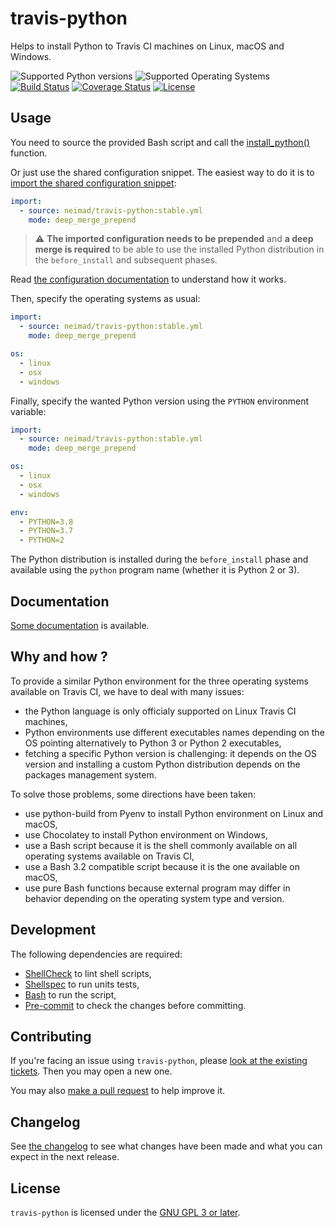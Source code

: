 travis-python
=============
Helps to install Python to Travis CI machines on Linux, macOS and Windows.

![Supported Python versions][python-versions-badge]
![Supported Operating Systems][os-badge]
[![Build Status][ci-badge]][ci]
[![Coverage Status][cov-badge]][coverage]
[![License][license-badge]][license]

Usage
-----

You need to source the provided Bash script and call the [install_python()]
function.

Or just use the shared configuration snippet. The easiest way to do it is to
[import the shared configuration snippet]:

```yaml
import:
  - source: neimad/travis-python:stable.yml
    mode: deep_merge_prepend
```

> :warning: **The imported configuration needs to be prepended** and **a deep merge is
> required** to be able to use the installed Python distribution in the
> `before_install` and subsequent phases.

Read [the configuration documentation] to understand how it works.

Then, specify the operating systems as usual:

```yaml
import:
  - source: neimad/travis-python:stable.yml
    mode: deep_merge_prepend

os:
  - linux
  - osx
  - windows
```

Finally, specify the wanted Python version using the `PYTHON` environment
variable:

```yaml
import:
  - source: neimad/travis-python:stable.yml
    mode: deep_merge_prepend

os:
  - linux
  - osx
  - windows

env:
  - PYTHON=3.8
  - PYTHON=3.7
  - PYTHON=2
```

The Python distribution is installed during the `before_install` phase and
available using the `python` program name (whether it is Python 2 or 3).

Documentation
-------------

[Some documentation] is available.

Why and how ?
-------------

To provide a similar Python environment for the three operating systems
available on Travis CI, we have to deal with many issues:

 - the Python language is only officialy supported on Linux Travis CI machines,
 - Python environments use different executables names depending on the OS
   pointing alternatively to Python 3 or Python 2 executables,
 - fetching a specific Python version is challenging: it depends on the OS
   version and installing a custom Python distribution depends on the packages
   management system.

To solve those problems, some directions have been taken:

 - use python-build from Pyenv to install Python environment on Linux and macOS,
 - use Chocolatey to install Python environment on Windows,
 - use a Bash script because it is the shell commonly available on all operating
   systems available on Travis CI,
 - use a Bash 3.2 compatible script because it is the one available on macOS,
 - use pure Bash functions because external program may differ in behavior
   depending on the operating system type and version.

Development
-----------

The following dependencies are required:
  - [ShellCheck] to lint shell scripts,
  - [Shellspec] to run units tests,
  - [Bash] to run the script,
  - [Pre-commit] to check the changes before committing.

Contributing
------------

If you're facing an issue using `travis-python`, please [look at the existing
tickets]. Then you may open a new one.

You may also [make a pull request] to help improve it.

Changelog
---------

See [the changelog] to see what changes have been made and what you can expect
in the next release.

License
-------

`travis-python` is licensed under the [GNU GPL 3 or later][license].

[python-versions-badge]: https://img.shields.io/badge/python-2.7%20|%203.6%20|%203.7%20|%203.8-blue?style=flat-square
[os-badge]: https://img.shields.io/badge/OS-Linux%20|%20macOS%20|%20Windows-blueviolet?style=flat-square
[ci-badge]: https://img.shields.io/travis/neimad/travis-python/master?style=flat-square
[cov-badge]: https://img.shields.io/coveralls/github/neimad/travis-python?style=flat-square
[license-badge]: https://img.shields.io/github/license/neimad/travis-python?style=flat-square

[license]: LICENSE.md
[the changelog]: CHANGELOG.md
[the configuration documentation]: doc/Travis_Configuration.md
[install_python()]: doc/install_python.md
[some documentation]: doc/README.md
[look at the existing tickets]: https://github.com/neimad/travis-python/issues
[make a pull request]: https://github.com/neimad/travis-python/pulls
[ci]: https://travis-ci.com/neimad/travis-python
[coverage]: https://coveralls.io/github/neimad/travis-python

[travis-python-versions]: https://docs.travis-ci.com/user/languages/python/#specifying-python-versions
[import the shared configuration snippet]: https://docs.travis-ci.com/user/build-config-imports/
[Shellspec]: https://shellspec.info/
[ShellCheck]: https://www.shellcheck.net/
[Bash]: https://www.gnu.org/software/bash/
[Pre-commit]: https://pre-commit.com/

